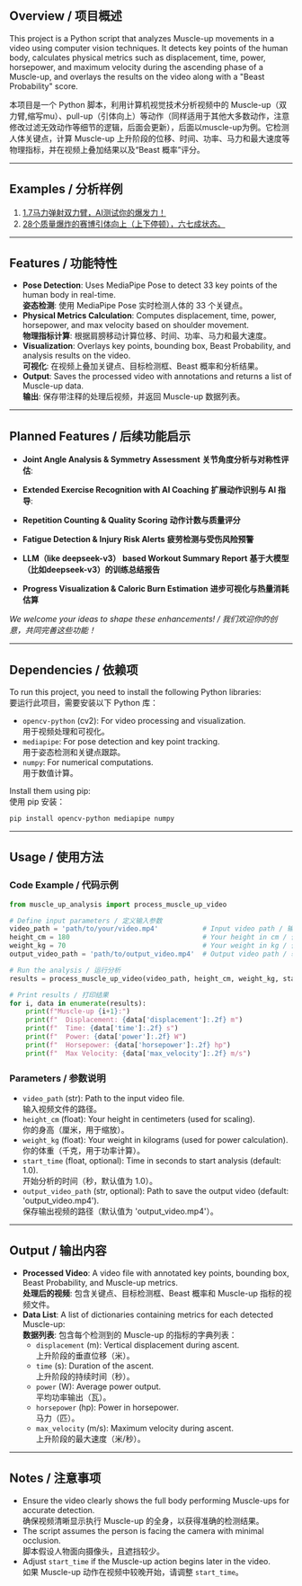 ## Overview / 项目概述

This project is a Python script that analyzes Muscle-up movements in a video using computer vision techniques. It detects key points of the human body, calculates physical metrics such as displacement, time, power, horsepower, and maximum velocity during the ascending phase of a Muscle-up, and overlays the results on the video along with a "Beast Probability" score.

本项目是一个 Python 脚本，利用计算机视觉技术分析视频中的 Muscle-up（双力臂,缩写mu）、pull-up（引体向上）等动作（同样适用于其他大多数动作，注意修改过滤无效动作等细节的逻辑，后面会更新），后面以muscle-up为例。它检测人体关键点，计算 Muscle-up 上升阶段的位移、时间、功率、马力和最大速度等物理指标，并在视频上叠加结果以及“Beast 概率”评分。

---

## Examples / 分析样例

1. [1.7马力弹射双力臂，AI测试你的爆发力！](https://www.bilibili.com/video/BV1xk9RY3E9k/?vd_source=bc499aa91cecc9b938f44372fe471cce#reply256332236225)
2. [28个质量爆炸的赛博引体向上（上下停顿），六七成状态。](https://www.bilibili.com/video/BV1jHRKYsEtb/?spm_id_from=333.1387.homepage.video_card.click&vd_source=bc499aa91cecc9b938f44372fe471cce)

---

## Features / 功能特性

- **Pose Detection**: Uses MediaPipe Pose to detect 33 key points of the human body in real-time.  
  **姿态检测**: 使用 MediaPipe Pose 实时检测人体的 33 个关键点。
- **Physical Metrics Calculation**: Computes displacement, time, power, horsepower, and max velocity based on shoulder movement.  
  **物理指标计算**: 根据肩膀移动计算位移、时间、功率、马力和最大速度。
- **Visualization**: Overlays key points, bounding box, Beast Probability, and analysis results on the video.  
  **可视化**: 在视频上叠加关键点、目标检测框、Beast 概率和分析结果。
- **Output**: Saves the processed video with annotations and returns a list of Muscle-up data.  
  **输出**: 保存带注释的处理后视频，并返回 Muscle-up 数据列表。

---

## Planned Features / 后续功能启示

- **Joint Angle Analysis & Symmetry Assessment**
  **关节角度分析与对称性评估**:

- **Extended Exercise Recognition with AI Coaching**
  **扩展动作识别与 AI 指导**:
  
- **Repetition Counting & Quality Scoring**
  **动作计数与质量评分**

- **Fatigue Detection & Injury Risk Alerts**
  **疲劳检测与受伤风险预警**

- **LLM（like deepseek-v3） based Workout Summary Report**
  **基于大模型（比如deepseek-v3）的训练总结报告**

- **Progress Visualization & Caloric Burn Estimation**
  **进步可视化与热量消耗估算**

*We welcome your ideas to shape these enhancements! / 我们欢迎你的创意，共同完善这些功能！*

---

## Dependencies / 依赖项

To run this project, you need to install the following Python libraries:  
要运行此项目，需要安装以下 Python 库：

- `opencv-python` (cv2): For video processing and visualization.  
  用于视频处理和可视化。
- `mediapipe`: For pose detection and key point tracking.  
  用于姿态检测和关键点跟踪。
- `numpy`: For numerical computations.  
  用于数值计算。

Install them using pip:  
使用 pip 安装：
```bash
pip install opencv-python mediapipe numpy
```

---

## Usage / 使用方法

### Code Example / 代码示例
```python
from muscle_up_analysis import process_muscle_up_video

# Define input parameters / 定义输入参数
video_path = 'path/to/your/video.mp4'           # Input video path / 输入视频路径
height_cm = 180                                 # Your height in cm / 你的身高（厘米）
weight_kg = 70                                  # Your weight in kg / 你的体重（千克）
output_video_path = 'path/to/output_video.mp4'  # Output video path / 输出视频路径

# Run the analysis / 运行分析
results = process_muscle_up_video(video_path, height_cm, weight_kg, start_time=1.0, output_video_path=output_video_path)

# Print results / 打印结果
for i, data in enumerate(results):
    print(f"Muscle-up {i+1}:")
    print(f"  Displacement: {data['displacement']:.2f} m")
    print(f"  Time: {data['time']:.2f} s")
    print(f"  Power: {data['power']:.2f} W")
    print(f"  Horsepower: {data['horsepower']:.2f} hp")
    print(f"  Max Velocity: {data['max_velocity']:.2f} m/s")
```

### Parameters / 参数说明
- `video_path` (str): Path to the input video file.  
  输入视频文件的路径。
- `height_cm` (float): Your height in centimeters (used for scaling).  
  你的身高（厘米，用于缩放）。
- `weight_kg` (float): Your weight in kilograms (used for power calculation).  
  你的体重（千克，用于功率计算）。
- `start_time` (float, optional): Time in seconds to start analysis (default: 1.0).  
  开始分析的时间（秒，默认值为 1.0）。
- `output_video_path` (str, optional): Path to save the output video (default: 'output_video.mp4').  
  保存输出视频的路径（默认值为 'output_video.mp4'）。

---

## Output / 输出内容

- **Processed Video**: A video file with annotated key points, bounding box, Beast Probability, and Muscle-up metrics.  
  **处理后的视频**: 包含关键点、目标检测框、Beast 概率和 Muscle-up 指标的视频文件。
- **Data List**: A list of dictionaries containing metrics for each detected Muscle-up:  
  **数据列表**: 包含每个检测到的 Muscle-up 的指标的字典列表：
  - `displacement` (m): Vertical displacement during ascent.  
    上升阶段的垂直位移（米）。
  - `time` (s): Duration of the ascent.  
    上升阶段的持续时间（秒）。
  - `power` (W): Average power output.  
    平均功率输出（瓦）。
  - `horsepower` (hp): Power in horsepower.  
    马力（匹）。
  - `max_velocity` (m/s): Maximum velocity during ascent.  
    上升阶段的最大速度（米/秒）。
    
---

## Notes / 注意事项

- Ensure the video clearly shows the full body performing Muscle-ups for accurate detection.  
  确保视频清晰显示执行 Muscle-up 的全身，以获得准确的检测结果。
- The script assumes the person is facing the camera with minimal occlusion.  
  脚本假设人物面向摄像头，且遮挡较少。
- Adjust `start_time` if the Muscle-up action begins later in the video.  
  如果 Muscle-up 动作在视频中较晚开始，请调整 `start_time`。

